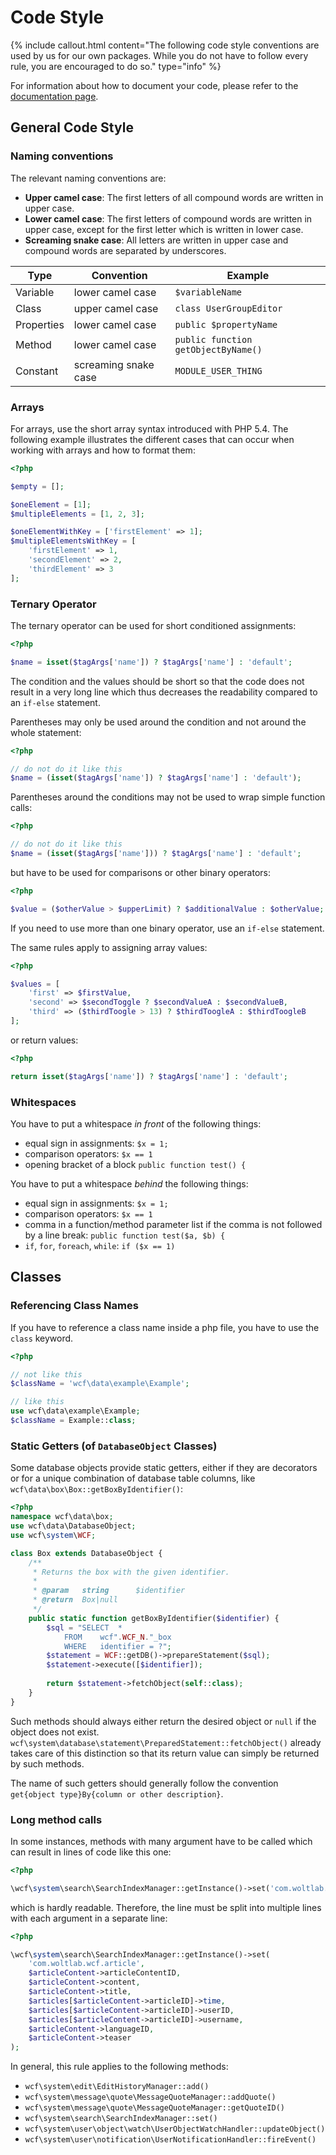 # Code Style

{% include callout.html content="The following code style conventions are used by us for our own packages. While you do not have to follow every rule, you are encouraged to do so." type="info" %}

For information about how to document your code, please refer to the [documentation page](php_code-style_documentation.html).


## General Code Style

### Naming conventions

The relevant naming conventions are:

- **Upper camel case**:
  The first letters of all compound words are written in upper case.
- **Lower camel case**:
  The first letters of compound words are written in upper case, except for the first letter which is written in lower case.
- **Screaming snake case**:
  All letters are written in upper case and compound words are separated by underscores.


| Type | Convention | Example |
|------|------------|---------|
| Variable | lower camel case | `$variableName` |
| Class | upper camel case | `class UserGroupEditor` |
| Properties | lower camel case | `public $propertyName` |
| Method | lower camel case | `public function getObjectByName()` |
| Constant | screaming snake case | `MODULE_USER_THING` |

### Arrays

For arrays, use the short array syntax introduced with PHP 5.4.
The following example illustrates the different cases that can occur when working with arrays and how to format them:

```php
<?php

$empty = [];

$oneElement = [1];
$multipleElements = [1, 2, 3];

$oneElementWithKey = ['firstElement' => 1];
$multipleElementsWithKey = [
	'firstElement' => 1,
	'secondElement' => 2,
	'thirdElement' => 3
];
```

### Ternary Operator

The ternary operator can be used for short conditioned assignments:

```php
<?php

$name = isset($tagArgs['name']) ? $tagArgs['name'] : 'default';
```

The condition and the values should be short so that the code does not result in a very long line which thus decreases the readability compared to an `if-else` statement.

Parentheses may only be used around the condition and not around the whole statement:

```php
<?php

// do not do it like this
$name = (isset($tagArgs['name']) ? $tagArgs['name'] : 'default');
```

Parentheses around the conditions may not be used to wrap simple function calls:

```php
<?php

// do not do it like this
$name = (isset($tagArgs['name'])) ? $tagArgs['name'] : 'default';
```

but have to be used for comparisons or other binary operators:

```php
<?php

$value = ($otherValue > $upperLimit) ? $additionalValue : $otherValue;
``` 

If you need to use more than one binary operator, use an `if-else` statement.

The same rules apply to assigning array values:

```php
<?php

$values = [
	'first' => $firstValue,
	'second' => $secondToggle ? $secondValueA : $secondValueB,
	'third' => ($thirdToogle > 13) ? $thirdToogleA : $thirdToogleB
];
```

or return values:

```php
<?php

return isset($tagArgs['name']) ? $tagArgs['name'] : 'default';
```

### Whitespaces

You have to put a whitespace *in front* of the following things:

- equal sign in assignments: `$x = 1;`
- comparison operators: `$x == 1`
- opening bracket of a block `public function test() {`

You have to put a whitespace *behind* the following things:

- equal sign in assignments: `$x = 1;`
- comparison operators: `$x == 1`
- comma in a function/method parameter list if the comma is not followed by a line break: `public function test($a, $b) {`
- `if`, `for`, `foreach`, `while`: `if ($x == 1)`


## Classes

### Referencing Class Names

If you have to reference a class name inside a php file, you have to use the `class` keyword.

```php
<?php

// not like this
$className = 'wcf\data\example\Example';

// like this
use wcf\data\example\Example;
$className = Example::class;
```

### Static Getters (of `DatabaseObject` Classes)

Some database objects provide static getters, either if they are decorators or for a unique combination of database table columns, like `wcf\data\box\Box::getBoxByIdentifier()`:

```php
<?php
namespace wcf\data\box;
use wcf\data\DatabaseObject;
use wcf\system\WCF;

class Box extends DatabaseObject { 
	/**
	 * Returns the box with the given identifier.
	 *
	 * @param	string		$identifier
	 * @return	Box|null
	 */
	public static function getBoxByIdentifier($identifier) {
		$sql = "SELECT	*
			FROM	wcf".WCF_N."_box
			WHERE	identifier = ?";
		$statement = WCF::getDB()->prepareStatement($sql);
		$statement->execute([$identifier]);
		
		return $statement->fetchObject(self::class);
	}
}
```

Such methods should always either return the desired object or `null` if the object does not exist.
`wcf\system\database\statement\PreparedStatement::fetchObject()` already takes care of this distinction so that its return value can simply be returned by such methods.

The name of such getters should generally follow the convention `get{object type}By{column or other description}`.

### Long method calls

In some instances, methods with many argument have to be called which can result in lines of code like this one:

```php
<?php

\wcf\system\search\SearchIndexManager::getInstance()->set('com.woltlab.wcf.article', $articleContent->articleContentID, $articleContent->content, $articleContent->title, $articles[$articleContent->articleID]->time, $articles[$articleContent->articleID]->userID, $articles[$articleContent->articleID]->username, $articleContent->languageID, $articleContent->teaser);
```

which is hardly readable.
Therefore, the line must be split into multiple lines with each argument in a separate line:

```php
<?php

\wcf\system\search\SearchIndexManager::getInstance()->set(
	'com.woltlab.wcf.article',
	$articleContent->articleContentID,
	$articleContent->content,
	$articleContent->title,
	$articles[$articleContent->articleID]->time,
	$articles[$articleContent->articleID]->userID,
	$articles[$articleContent->articleID]->username,
	$articleContent->languageID,
	$articleContent->teaser
);
```

In general, this rule applies to the following methods:

- `wcf\system\edit\EditHistoryManager::add()`
- `wcf\system\message\quote\MessageQuoteManager::addQuote()`
- `wcf\system\message\quote\MessageQuoteManager::getQuoteID()`
- `wcf\system\search\SearchIndexManager::set()`
- `wcf\system\user\object\watch\UserObjectWatchHandler::updateObject()`
- `wcf\system\user\notification\UserNotificationHandler::fireEvent()`
